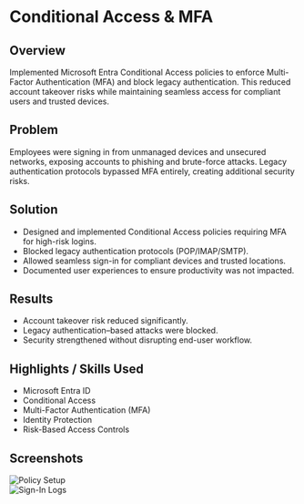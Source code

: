 # Conditional Access & MFA

## Overview
Implemented Microsoft Entra Conditional Access policies to enforce Multi-Factor Authentication (MFA) and block legacy authentication. This reduced account takeover risks while maintaining seamless access for compliant users and trusted devices.

## Problem
Employees were signing in from unmanaged devices and unsecured networks, exposing accounts to phishing and brute-force attacks. Legacy authentication protocols bypassed MFA entirely, creating additional security risks.

## Solution
- Designed and implemented Conditional Access policies requiring MFA for high-risk logins.  
- Blocked legacy authentication protocols (POP/IMAP/SMTP).  
- Allowed seamless sign-in for compliant devices and trusted locations.  
- Documented user experiences to ensure productivity was not impacted.

## Results
- Account takeover risk reduced significantly.  
- Legacy authentication–based attacks were blocked.  
- Security strengthened without disrupting end-user workflow.

## Highlights / Skills Used
- Microsoft Entra ID  
- Conditional Access  
- Multi-Factor Authentication (MFA)  
- Identity Protection  
- Risk-Based Access Controls  

## Screenshots
![Policy Setup](screenshots/conditional-access-policy.png)  
![Sign-In Logs](screenshots/mfa-enforced-log.png)



